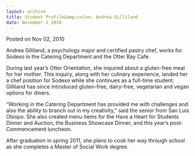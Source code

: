 ```yaml
---
layout: archive
title: Student Profile&amp;colon; Andrea Gilliland
date: November 2 2010
---
```


<span class="date">Posted on Nov 02, 2010 </span>

<p>Andrea Gilliland, a psychology major and certified pastry chef,
works for Sodexo in the Catering Department and the Otter Bay
Cafe.</p>
<p>During last year&#x2019;s Otter Orientation, she inquired about a
gluten-free meal for her mother. This inquiry, along with her
culinary experience, landed her a chef position for Sodexo while
she continues as a full-time student. Gilliland has since
introduced gluten-free, dairy-free, vegetarian and vegan options
for diners.</p>
<p>&#x201C;Working in the Catering Department has provided me with
challenges and also the ability to branch out in my creativity,&#x201D;
said the senior from San Luis Obispo. She also created menu items
for the Have a Heart for Students Dinner and Auction, the Business
Showcase Dinner, and this year&#x2019;s post-Commencement luncheon.</p>
<p>After graduation in spring 2011, she plans to cook her way
through school as she completes a Master of Social Work degree.</p>
